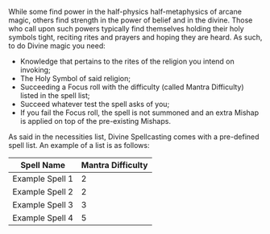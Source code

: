 While some find power in the half-physics half-metaphysics of arcane magic, others find strength in the power of belief and in the divine. Those who call upon such powers typically find themselves holding their holy symbols tight, reciting rites and prayers and hoping they are heard. As such, to do Divine magic you need:

- Knowledge that pertains to the rites of the religion you intend on invoking;
- The Holy Symbol of said religion;
- Succeeding a Focus roll with the difficulty (called Mantra Difficulty) listed in the spell list;
- Succeed whatever test the spell asks of you;
- If you fail the Focus roll, the spell is not summoned and an extra Mishap is applied on top of the pre-existing Mishaps.

As said in the necessities list, Divine Spellcasting comes with a pre-defined spell list. An example of a list is as follows:

Spell Name | Mantra Difficulty
---------- | -----------------
Example Spell 1 | 2
Example Spell 2 | 2
Example Spell 3 | 3
Example Spell 4 | 5